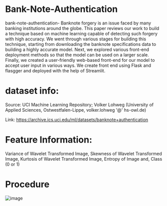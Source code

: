 # Bank-Note-Authentication
bank-note-authentication-
Banknote forgery is an issue faced by many banking institutions around the globe. This paper reviews our work to build a technique based on machine learning capable of detecting such forgery with high accuracy. We went through various stages for building this technique, starting from downloading the banknote specifications data to building a highly accurate model. Next, we explored various front-end deployment methods so that the model can be used on a larger scale. Finally, we created a user-friendly web-based front-end for our model to accept user input in various ways. We create front end using Flask and flasgger and deployed with the help of Streamlit.

# dataset info:
Source:
UCI Machine Learning Repository; Volker Lohweg (University of Applied Sciences, Ostwestfalen-Lippe, volker.lohweg '@' hs-owl.de)

Link: https://archive.ics.uci.edu/ml/datasets/banknote+authentication

# Feature Information:
Variance of Wavelet Transformed Image,
Skewness of Wavelet Transformed Image,
Kurtosis of Wavelet Transformed Image,
Entropy of Image and,
Class (0 or 1)

# Procedure
![image](https://user-images.githubusercontent.com/74179425/129387022-aef44577-4539-4fe7-9d0c-c0dfab5e8b9f.png)
